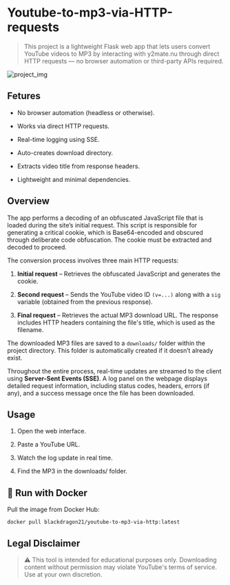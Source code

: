 # Youtube-to-mp3-via-HTTP-requests

>This project is a lightweight Flask web app that lets users convert YouTube videos to MP3 by interacting with y2mate.nu through direct HTTP requests — no browser automation or third-party APIs required.

![project_img](https://github.com/user-attachments/assets/68455d33-8166-4861-a3c3-4228c5e5516b)

## Fetures
- No browser automation (headless or otherwise).

- Works via direct HTTP requests.

- Real-time logging using SSE.

- Auto-creates download directory.

- Extracts video title from response headers.

- Lightweight and minimal dependencies.

## Overview
The app performs a decoding of an obfuscated JavaScript file that is loaded during the site’s initial request. This script is responsible for generating a critical cookie, which is Base64-encoded and obscured through deliberate code obfuscation. The cookie must be extracted and decoded to proceed.

The conversion process involves three main HTTP requests:

1. **Initial request** – Retrieves the obfuscated JavaScript and generates the cookie.

2. **Second request** – Sends the YouTube video ID `(v=...)` along with a `sig` variable (obtained from the previous response).

3. **Final request** – Retrieves the actual MP3 download URL. The response includes HTTP headers containing the file's title, which is used as the filename.

The downloaded MP3 files are saved to a `downloads/` folder within the project directory. This folder is automatically created if it doesn’t already exist.

Throughout the entire process, real-time updates are streamed to the client using **Server-Sent Events (SSE)**. A log panel on the webpage displays detailed request information, including status codes, headers, errors (if any), and a success message once the file has been downloaded.

## Usage
1. Open the web interface.

2. Paste a YouTube URL.

3. Watch the log update in real time.

4. Find the MP3 in the downloads/ folder.

## 🐳 Run with Docker

Pull the image from Docker Hub:

```
docker pull blackdragon21/youtube-to-mp3-via-http:latest
```

## Legal Disclaimer
>⚠️ This tool is intended for educational purposes only. Downloading content without permission may violate YouTube's terms of service. Use at your own discretion.
